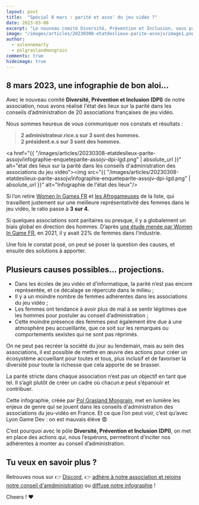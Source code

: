 ```yaml
---
layout: post
title:  "Spécial 8 mars : parité et asso' du jeu vidéo ?"
date: 2023-03-08
excerpt: "Le nouveau comité Diversité, Prévention et Inclusion, vous présente l'état des lieux 2023 sur la parité dans les conseils d’administrations de 20 associations françaises du jeu vidéo..."
image: "/images/articles/20230308-etatdeslieux-parite-assojv/image1.png"
author: 
  - solennemarty
  - polgraslandmongrain
comments: true
hideimage: true
---
```


## 8 mars 2023, une infographie de bon aloi...

Avec le nouveau comité **Diversité, Prévention et Inclusion (DPI)** de notre association, nous avons réalisé l'état des lieux sur la parité dans les conseils d’administration de 20 associations françaises de jeu vidéo.

Nous sommes heureux de vous communiquer nos constats et résultats : 

 > **2 administrateur.rice.s sur 3 sont des hommes.  
 > 2 président.e.s sur 3 sont des hommes.**

<span class="image fit"><a href="{{ "/images/articles/20230308-etatdeslieux-parite-assojv/infographie-enqueteparite-assojv-dpi-lgd.png" | absolute_url }}" alt="état des lieux sur la parité dans les conseils d'administration des associations du jeu vidéo"><img src="{{ "/images/articles/20230308-etatdeslieux-parite-assojv/infographie-enqueteparite-assojv-dpi-lgd.png" | absolute_url }}" alt="Infographie de l'état des lieux"/></a></span>

Si l’on retire [Women In Games FR](https://womeningamesfrance.org/)  et [les Afrogameuses](https://www.afrogameuses.com/) de la liste, qui travaillent justement sur une meilleure représentativité des femmes dans le jeu vidéo, le ratio passe à **3 sur 4.**
 
Si quelques associations sont paritaires ou presque, il y a globalement un biais global en direction des hommes. D’après [une étude menée par Women In Game FR](https://womeningamesfrance.org/infographie-le-jeu-video-un-medium-et-une-industrie-de-plus-en-plus-mixte/), en 2021, il y avait 22% de femmes dans l'industrie.

Une fois le constat posé, on peut se poser la question des causes, et ensuite des solutions à apporter.

## Plusieurs causes possibles... projections.

  - Dans les écoles de jeu vidéo et d’informatique, la parité n’est pas encore représentée, et ce décalage se répercute dans le milieu ;
  - Il y a un moindre nombre de femmes adhérentes dans les associations du jeu vidéo ;
  - Les femmes ont tendance à avoir plus de mal à se sentir légitimes que les hommes pour postuler au conseil d’administration ;
  - Cette moindre présence des femmes peut également être due à une atmosphère peu accueillante, que ce soit sur les remarques ou comportements sexistes qui ne sont pas réprimés.

On ne peut pas recréer la société du jour au lendemain, mais au sein des associations, il est possible de mettre en œuvre des actions pour créer un écosystème accueillant pour toutes et tous, plus inclusif et de favoriser la diversité pour toute la richesse que cela apporte de se brasser.

La parité stricte dans chaque association n’est pas un objectif en tant que tel. Il s’agit plutôt de créer un cadre où chacun.e peut s’épanouir et contribuer.

Cette infographie, créée par [Pol Grasland Mongrain]({{site.data.linkedin.polgraslandmongrain}}), met en lumière les enjeux de genre qui se jouent dans les conseils d'administration des associations du jeu-vidéo en France. Et ce que l’on peut voir, c’est qu’avec Lyon Game Dev : on est mauvais élève 😨 

C’est pourquoi avec le pôle **Diversité, Prévention et Inclusion (DPI)**, on met en place des actions qui, nous l’espérons, permettront d’inciter nos adhérentes à monter au conseil d’administration. 

## Tu veux en savoir plus ?

Retrouves nous sur 👉 [Discord](http://discord.lyongamdev.pro), 👉 [adhère à notre association et rejoins notre conseil d'amdministration](http://adhesion.lyongamedev.pro) ou [diffuse notre infographie](/images/articles/20230308-etatdeslieux-parite-assojv/infographie-enqueteparite-assojv-dpi-lgd.png) !

Cheers ! ❤️